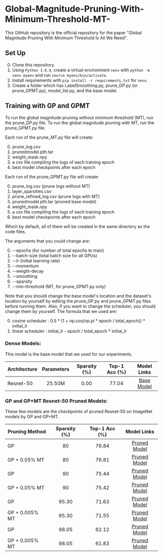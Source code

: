 # Global-Magnitude-Pruning-With-Minimum-Threshold-MT-
This GitHub repository is the official repository for the paper "Global Magnitude Pruning With Minimum Threshold Is All We Need". 

## Set Up
0. Clone this repository.
1. Using `Python 3.6.9`, create a virtual environment `venv` with  `python -m venv myenv` and run `source myenv/bin/activate`.
2. Install requirements with `pip install -r requirements.txt` for `venv`.
3. Create a folder which has LabelSmoothing.py, prune_GP.py (or prune_GPMT.py), model_list.py, and the base model. 

## Training with GP and GPMT
To run the global magnitude pruning without minimum threshold (MT), run the prune_GP.py file. To run the global magnitude pruning with MT, run the prune_GPMT.py file. 

Each run of the prune_MT.py file will create:

0. prune_log.csv
1. prunedmodel.pth.tar 
2. weight_mask.npy
3. a csv file compiling the logs of each training epoch
4. best model checkpoints after each epoch

Each run of the prune_GPMT.py file will create:

0. prune_log.csv (prune logs without MT)
1. layer_sparsities.csv
2. prune_refined_log.csv (prune logs with MT)
3. prunedmodel.pth.tar (pruned base model)
4. weight_mask.npy
5. a csv file compiling the logs of each training epoch
6. best model checkpoints after each epoch

Which by default, all of them will be created in the same directory as the code files. 

The arguments that you could change are:

0. --epochs (for number of total epochs to train)
1. --batch-size (total batch size for all GPUs)
2. --lr (initial learning rate)
3. --momentum
4. --weight-decay
5. --smoothing
6. --sparsity
7. --min-threshold (MT, for prune_GPMT.py only)

Note that you should change the base model's location and the dataset's location by yourself by editing the prune_GP.py and prune_GPMT.py files before running them. Also, if you want to change the scheduler, you should change them by yourself. The formula that we used are: 

0. cosine scheduler : 0.5 * (1 + np.cos(np.pi * epoch / total_epoch)) * initial_lr
1. linear scheduler : initial_lr - epoch / total_epoch * initial_lr

### Dense Models:

This model is the base model that we used for our experiments.

| Architecture | Parameters | Sparsity (%) | Top-1 Acc (%) | Model Links |
| ------------ | :--------: | :----------: | :-----------: | :---------: |
| Resnet-50        | 25.50M  | 0.00        | 77.04         | [Base Model](https://drive.google.com/file/d/1I7dxZD87-Ftav-BvIxqCWCWGWqYZFVK2/view?usp=sharing) |

### GP and GP+MT Resnet-50 Pruned Models:

These few models are the checkpoints of pruned Resnet-50 on ImageNet models by GP and GP+MT.

| Pruning Method | Sparsity (%) | Top-1 Acc (%) | Model Links |
| -------------- | :----------: | :-----------: | :---------: |
| GP             | 80           | 76.84         | [Pruned Model](https://drive.google.com/file/d/1bjZdFZiXhfh7fyXS-Mz3GOozAGl0yPDR/view?usp=sharing) |
| GP + 0.05% MT  | 80           | 76.81         | [Pruned Model](https://drive.google.com/file/d/1PkB80RD46vfsuWMxenEbjp5Jq6QXoV3M/view?usp=sharing) |
| GP             | 90           | 75.44         | [Pruned Model](https://drive.google.com/file/d/12V1SHhCxyG6QjrVEP-mT3iB33cLzBWNh/view?usp=sharing) |
| GP + 0.05% MT  | 90           | 75.42         | [Pruned Model](https://drive.google.com/file/d/1mTMHvF_-VNHNbpxFEU5mnfmdTNQoIhck/view?usp=sharing) |
| GP             | 95.30        | 71.63         | [Pruned Model](https://drive.google.com/file/d/1spUS0U2SgB_Dtc0k6pK7wQ24GUD4EnZt/view?usp=sharing) |
| GP + 0.005% MT | 95.30        | 71.55         | [Pruned Model](https://drive.google.com/file/d/1LySjDLF8ixmFQUS7NXC0BeN4Ss9AHOFV/view?usp=sharing) |
| GP             | 98.05        | 62.12         | [Pruned Model](https://drive.google.com/file/d/1K9326WN4xh4x_QoNqLo-T8AlQzBYn8zX/view?usp=sharing) |
| GP + 0.005% MT | 98.05        | 61.83         | [Pruned Model](https://drive.google.com/file/d/1T-_V8sWDJ4WU54n4qNL2V6OtFWZa0JTk/view?usp=sharing) |
